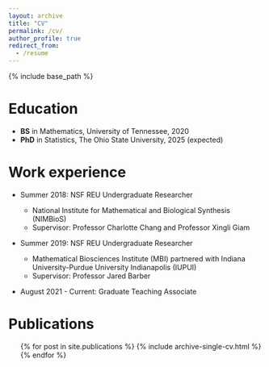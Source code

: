 ```yaml
---
layout: archive
title: "CV"
permalink: /cv/
author_profile: true
redirect_from:
  - /resume
---
```


{% include base_path %}

Education
======
* __BS__ in Mathematics, University of Tennessee, 2020
* __PhD__ in Statistics, The Ohio State University, 2025 (expected)

Work experience
======
* Summer 2018: NSF REU Undergraduate Researcher
  * National Institute for Mathematical and Biological Synthesis (NIMBioS)
  * Supervisor: Professor Charlotte Chang and Professor Xingli Giam

* Summer 2019: NSF REU Undergraduate Researcher
  * Mathematical Biosciences Institute (MBI) partnered with Indiana University-Purdue University Indianapolis (IUPUI)
  * Supervisor: Professor Jared Barber

* August 2021 - Current: Graduate Teaching Associate

Publications
======
  <ul>{% for post in site.publications %}
    {% include archive-single-cv.html %}
  {% endfor %}</ul>
  
 
